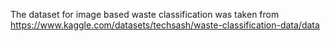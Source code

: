 The dataset for image based waste classification was taken from https://www.kaggle.com/datasets/techsash/waste-classification-data/data
